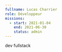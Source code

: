 ```yaml
---
fullname: Lucas Charrier
role: Développeur
missions:
  - start: 2021-01-04
    end: 2021-06-30
    status: admin
---
```


dev fullstack
